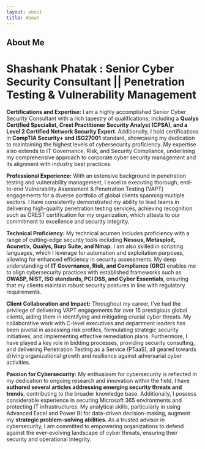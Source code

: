```yaml
---
layout: about
title: About
---
```


## About Me

# Shashank Phatak : Senior Cyber Security Consultant || Penetration Testing & Vulnerability Management

**Certifications and Expertise:**
I am a highly accomplished Senior Cyber Security Consultant with a rich tapestry of qualifications, including a **Qualys Certified Specialist, Crest Practitioner Security Analyst (CPSA), and a Level 2 Certified Network Security Expert**. Additionally, I hold certifications in **CompTIA Security+ and ISO27001** standard, showcasing my dedication to maintaining the highest levels of cybersecurity proficiency. My expertise also extends to IT Governance, Risk, and Security Compliance, underlining my comprehensive approach to corporate cyber security management and its alignment with industry best practices.

**Professional Experience:**
With an extensive background in penetration testing and vulnerability management, I excel in executing thorough, end-to-end Vulnerability Assessment & Penetration Testing (VAPT) engagements for a diverse portfolio of global clients spanning multiple sectors. I have consistently demonstrated my ability to lead teams in delivering high-quality penetration testing services, achieving recognition such as CREST certification for my organization, which attests to our commitment to excellence and security integrity.

**Technical Proficiency:**
My technical acumen includes proficiency with a range of cutting-edge security tools including **Nessus, Metasploit, Acunetix, Qualys, Burp Suite, and Nmap**. I am also skilled in scripting languages, which I leverage for automation and exploitation purposes, allowing for enhanced efficiency in security assessments. My deep understanding of **IT Governance, Risk, and Compliance (GRC)** enables me to align cybersecurity practices with established frameworks such as **OWASP, NIST, ISO standards, PCI DSS, and Cyber Essentials**, ensuring that my clients maintain robust security postures in line with regulatory requirements.

**Client Collaboration and Impact:**
Throughout my career, I've had the privilege of delivering VAPT engagements for over 15 prestigious global clients, aiding them in identifying and mitigating crucial cyber threats. My collaborative work with C-level executives and department leaders has been pivotal in assessing risk profiles, formulating strategic security initiatives, and implementing effective remediation plans. Furthermore, I have played a key role in bidding processes, providing security consulting, and delivering Penetration Testing as a Service (PTaaS), all geared towards driving organizational growth and resilience against adversarial cyber activities.

**Passion for Cybersecurity:**
My enthusiasm for cybersecurity is reflected in my dedication to ongoing research and innovation within the field. I have **authored several articles addressing emerging security threats and trends**, contributing to the broader knowledge base. Additionally, I possess considerable experience in securing Microsoft 365 environments and protecting IT infrastructures. My analytical skills, particularly in using Advanced Excel and Power BI for data-driven decision-making, augment my **strategic problem-solving abilities**. As a trusted advisor in cybersecurity, I am committed to empowering organizations to defend against the ever-evolving landscape of cyber threats, ensuring their security and operational integrity.



